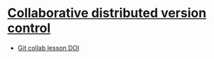 # [Collaborative distributed version control](https://coderefinery.github.io/git-collaborative/)

- [Git collab lesson DOI](https://doi.org/10.5281/zenodo.16925120)
